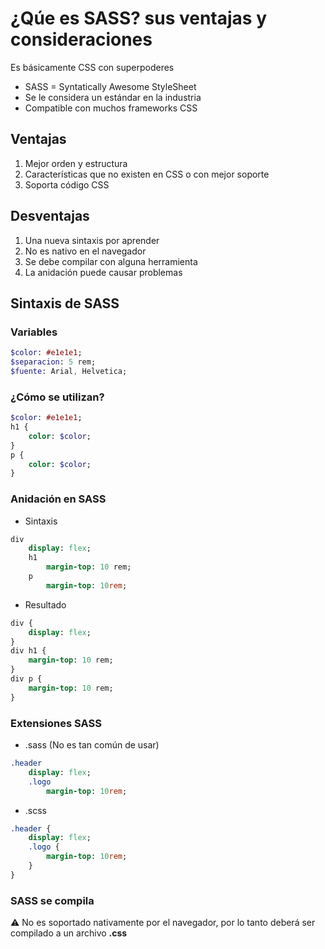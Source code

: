 # ¿Qúe es SASS? sus ventajas y consideraciones 

Es básicamente CSS con superpoderes 

- SASS = Syntatically Awesome StyleSheet
- Se le considera un estándar en la industria 
- Compatible con muchos frameworks CSS 

## Ventajas  
1. Mejor orden y estructura 
2. Características que no existen en CSS o con mejor soporte 
3. Soporta código CSS 

## Desventajas 
1. Una nueva sintaxis por aprender 
2. No es nativo en el navegador 
3. Se debe compilar con alguna herramienta 
4. La anidación puede causar problemas 

## Sintaxis de SASS

### Variables 

```sass
$color: #e1e1e1;
$separacion: 5 rem;
$fuente: Arial, Helvetica;
````

### ¿Cómo se utilizan?
```sass
$color: #e1e1e1;
h1 {
    color: $color;
}
p {
    color: $color;
}
````

### Anidación en SASS
- Sintaxis 
```sass
div 
    display: flex;
    h1
        margin-top: 10 rem;
    p 
        margin-top: 10rem;
````

- Resultado 
```sass
div {
    display: flex;
}
div h1 {
    margin-top: 10 rem;
}
div p {
    margin-top: 10 rem;
}
```

### Extensiones SASS 
- .sass (No es tan común de usar)
```sass
.header 
    display: flex;
    .logo
        margin-top: 10rem;
```

- .scss
```sass
.header {
    display: flex;
    .logo {
        margin-top: 10rem;
    }
}
```

### SASS se compila 
⚠️ No es soportado nativamente por el navegador, por lo tanto deberá ser compilado a un archivo **.css**
